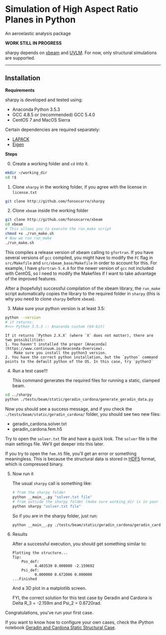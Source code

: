 # Simulation of High Aspect Ratio Planes in Python
An aeroelastic analysis package

__WORK STILL IN PROGRESS__

sharpy depends on [xbeam](http://github.com/fonsocarre/xbeam) and [UVLM](http://github.com/fonsocarre/UVLM).
For now, only structural simulations are supported.

---
## Installation
__Requirements__

sharpy is developed and tested using:
+ Anaconda Python 3.5.3
+ GCC 4.8.5 or (recommended) GCC 5.4.0
+ CentOS 7 and MacOS Sierra

Certain dependencies are required separately:
+ [LAPACK](http://www.netlib.org/lapack/)
+ [Eigen](http://eigen.tuxfamily.org)

__Steps__

0. Create a working folder and `cd` into it.
```bash
mkdir ~/working_dir
cd !$
```

1. Clone `sharpy` in the working folder, if you agree with the license in
`license.txt`
```bash
git clone http://github.com/fonsocarre/sharpy
```

2. Clone `xbeam` inside the working folder
```bash
git clone http://github.com/fonsocarre/xbeam
cd xbeam
# This allows you to execute the run_make script
chmod +x ./run_make.sh
# Now we run run_make
./run_make.sh
```
This compiles a release version of xbeam calling to `gfortran`. If you
have several versions of `gcc` compiled, you might have to modify
the `FC` flag in `src/Makefile` and `src/xbeam_base/Makefile` in order
to account for this. For example, I have `gfortran-5.4.0` for the newer
version of `gcc` not included with CentOS, so I need to modify the Makefiles
if I want to take advantage of the improved features.

After a (hopefully) successful compilation of the xbeam library, the
`run_make` script automatically copies the library to the required folder in
`sharpy` (this is why you need to clone `sharpy` before `xbeam`).

3. Make sure your python version is at least 3.5:
```bash
python --version
# it returns:
#>>> Python 3.5.3 :: Anaconda custom (64-bit)
```
    If it returns `Python 2.X.X` (where `X` does not matter), there are two possibilities:
    1. You haven't installed the proper [Anaconda](https://www.continuum.io/Anaconda-Overview).
        Make sure you install the python3 version.
    2. You have the correct python installation, but the `python` command
    points to the default python of the OS. In this case, try `python3`

4. Run a test case!!!

    This command generates the required files for running a static, clamped beam.
```bash
cd ../sharpy
python ./tests/beam/static/geradin_cardona/generate_geradin_data.py
```
Now you should see a success message, and if you check the
`./tests/beam/static/geradin_cardona/` folder, you should see two new files:
+ geradin_cardona.solver.txt
+ geradin_cardona.fem.h5

Try to open the `solver.txt` file and have a quick look. The `solver` file is
the main settings file. We'll get deeper into this later.

If you try to open the `fem.h5` file, you'll get an error or something meaningless. This is because the structural data is stored in [HDF5](https://support.hdfgroup.org/HDF5/) format, which is compressed binary.

5. Now run it

    The usual `sharpy` call is something like:
    ```bash
    # from the sharpy folder
    python __main__.py "solver.txt file"
    # from outside the sharpy folder (make sure working_dir is in your path:)
    python sharpy "solver.txt file"
    ```
    So if you are in the sharpy folder, just run:
    ```bash
    python __main__.py ./tests/beam/static/geradin_cardona/geradin_cardona.solver.txt
    ```

6. Results

    After a successful execution, you should get something similar to:
    ```
    Plotting the structure...
    Tip:
	    Pos_def:
		      4.403530 0.000000 -2.159692
	    Psi_def:
		      0.000000 0.672006 0.000000
    ...Finished
    ```
    And a 3D plot in a matplotlib screen.

    FYI, the correct solution for this test case by Geradin and Cardona is
    Delta R_3 = -2.159m and Psi_2 = 0.6720rad.

Congratulations, you've run your first case.

If you want to know how to configure your own cases, check the iPython notebook
[Geradin and Cardona Static Structural Case](https://github.com/fonsocarre/sharpy/blob/master/tests/beam/static/geradin_cardona/geradin_cardona.ipynb).
